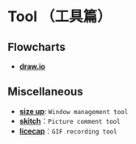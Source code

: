 # Tool （工具篇）


## Flowcharts

- [**draw.io**](https://www.draw.io/)


## Miscellaneous

- [**size up**](http://soft.macx.cn/4585.htm): `Window management tool`
- [**skitch**](https://evernote.com/intl/zh-cn/products/skitch)：`Picture comment tool`
- [**licecap**](https://www.cockos.com/licecap/)：`GIF recording tool`
